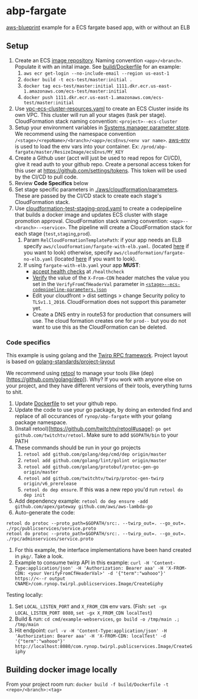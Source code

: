 # abp-fargate

[aws-blueprint](https://github.com/rynop/aws-blueprint) example for a ECS fargate based app, with or without an ELB

## Setup

1. Create an ECS [image repository](https://console.aws.amazon.com/ecs/home?region=us-east-1#/repositories).  Naming convention `<app>/<branch>`. Populate it with an inital image. See [build/Dockerfile](./build/Dockerfile) for an example:
    1. `aws ecr get-login --no-include-email --region us-east-1`
    1. `docker build -t ecs-test/master:initial .`
    1. `docker tag ecs-test/master:initial 1111.dkr.ecr.us-east-1.amazonaws.com/ecs-test/master:initial`
    1. `docker push 1111.dkr.ecr.us-east-1.amazonaws.com/ecs-test/master:initial`
1. Use [vpc-ecs-cluster-resources.yaml](./aws/cloudformation/vpc-ecs-cluster-resources.yaml) to create an ECS Cluster inside its own VPC. This cluster will run all your stages (task per stage). CloudFormation stack naming convention: `<project>--ecs-cluster`
1. Setup your environment variables in [Systems manager parameter store](https://console.aws.amazon.com/systems-manager/parameters).  We recommend using the namespace convention `/<stage>/<repoName>/<branch>/<app>/ecsEnvs/<env var name>`. [aws-env](https://github.com/Droplr/aws-env) is used to load the env vars into your container.  Ex: `/prod/abp-fargate/master/ResizeImage/ecsEnvs/MY_KEY`
1.  Create a Github user (acct will just be used to read repos for CI/CD), give it read auth to your github repo.  Create a personal access token for this user at https://github.com/settings/tokens.  This token will be used by the CI/CD to pull code.
1. Review **Code Specifics** below
1. Set stage specific parameters in [./aws/cloudformation/parameters](./aws/cloudformation/parameters/).  These are passed by the CI/CD stack to create each stage's CloudFormation stack.
1. Use [cloudformation-test-staging-prod.yaml](https://github.com/rynop/aws-blueprint/blob/master/pipelines/cicd/cloudformation-test-staging-prod.yaml) to create a codepipeline that builds a docker image and updates ECS cluster with stage promotion approval. CloudFormation stack naming convention: `<app>--<branch>--<service>`.  The pipeline will create a CloudFormation stack for each stage (`test`,`staging`,`prod`).
    1. Param `RelCloudFormationTemplatePath`: if your app needs an ELB specify `aws/cloudformation/fargate-with-elb.yaml`. (located [here](./aws/cloudformation/fargate-with-elb.yaml) if you want to look) otherwise, specify `aws/cloudformation/fargate-no-elb.yaml` (located [here](./aws/cloudformation/fargate-no-elb.yaml) if you want to look). 
    1. If using `fargate-with-elb.yaml` your app **MUST**:
        * [accept health checks](./cmd/example-webservices/main.go#L29) at `/healthcheck`
        * [Verify](./pkg/serverhooks/main.go#L38) the value of the `X-From-CDN` header matches the value you set in the `VerifyFromCfHeaderVal` parameter in [`<stage>--ecs-codepipeline-parameters.json`](./aws/cloudformation/parameters/)
        * Edit your cloudfront > dist settings > change Security policy to `TLSv1.1_2016`.  CloudFormation does not support this parameter yet.
        * Create a DNS entry in route53 for production that consumers will use.  The cloud formation creates one for `prod--` but you do not want to use this as the CloudFormation can be deleted.

### Code specifics

This example is using golang and the [Twirp RPC framework](https://github.com/twitchtv/twirp).  Project layout is based on [golang-standards/project-layout](https://github.com/golang-standards/project-layout)

We recommend using [retool](https://github.com/twitchtv/retool) to manage your tools (like (dep)[https://github.com/golang/dep]).  Why?  If you work with anyone else on your project, and they have different versions of their tools, everything turns to shit.

1. Update [Dockerfile](./build/Dockerfile) to set your github repo.
1. Update the code to use your go package, by doing an extended find and replace of all occurances of `rynop/abp-fargate` with your golang package namespace.
1. (Install retool)[https://github.com/twitchtv/retool#usage]: `go get github.com/twitchtv/retool`. Make sure to add `$GOPATH/bin` to your PATH
1. These commands should be run in your go projects
    1.  `retool add github.com/golang/dep/cmd/dep origin/master`
    1.  `retool add github.com/golang/lint/golint origin/master`
    1.  `retool add github.com/golang/protobuf/protoc-gen-go origin/master`
    1.  `retool add github.com/twitchtv/twirp/protoc-gen-twirp origin/v6_prerelease`    
    1.  `retool do dep ensure`.  If this was a new repo you'd run `retool do dep init`
1. Add dependency example: `retool do dep ensure -add github.com/apex/gateway github.com/aws/aws-lambda-go`
1.  Auto-generate the code:
```
retool do protoc --proto_path=$GOPATH/src:. --twirp_out=. --go_out=. ./rpc/publicservices/service.proto 
retool do protoc --proto_path=$GOPATH/src:. --twirp_out=. --go_out=. ./rpc/adminservices/service.proto 
```    
1. For this example, the interface implementations have been hand created in `pkg/`. Take a look.
1. Example to consume twirp API in this example: `curl -H 'Content-Type:application/json' -H 'Authorization: Bearer aaa' -H 'X-FROM-CDN: <your VerifyFromCfHeaderVal>' -d '{"term":"wahooo"}' https://<--r output CNAME>/com.rynop.twirpl.publicservices.Image/CreateGiphy`

Testing locally:
1.  Set `LOCAL_LISTEN_PORT` and `X_FROM_CDN` env vars. (Fish: `set -gx LOCAL_LISTEN_PORT 8080`, `set -gx X_FROM_CDN localTest`)
1.  Build & run: `cd cmd/example-webservices`, `go build -o /tmp/main .; /tmp/main`
1.  Hit endpoint: `curl -v -H 'Content-Type:application/json' -H 'Authorization: Bearer aaa' -H 'X-FROM-CDN: localTest' -d '{"term":"wahooo"}' http://localhost:8080/com.rynop.twirpl.publicservices.Image/CreateGiphy`


## Building docker image locally

From your project room run: `docker build -f build/Dockerfile -t <repo>/<branch>:<tag>`
